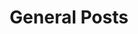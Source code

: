 ---
layout: category
title: General Posts
category: general
permalink: /blog/general
exclude: true
---